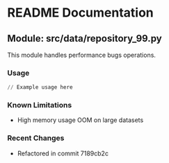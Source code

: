 # README Documentation

## Module: src/data/repository_99.py

This module handles performance bugs operations.

### Usage

```python
// Example usage here
```

### Known Limitations

- High memory usage OOM on large datasets

### Recent Changes

- Refactored in commit 7189cb2c
